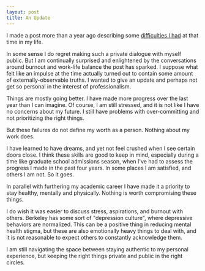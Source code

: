 ```yaml
---
layout: post
title: An Update
---
```


I made a post more than a year ago describing some [difficulties I had](../../../2018/10/01/burnout.html) at that time in my life.

In some sense I do regret making such a private dialogue with myself public. 
But I am continually surprised and enlightened by the conversations around burnout and work-life balance the post has sparked.
I suppose what felt like an impulse at the time actually turned out to contain some amount of externally-observable truths.
I wanted to give an update and perhaps not get so personal in the interest of professionalism.

Things are mostly going better. 
I have made more progress over the last year than I can imagine.
Of course, I am still stressed, and it is not like I have no concerns about my future.
I still have problems with over-committing and not prioritizing the right things.

But these failures do not define my worth as a person. Nothing about my work does.

I have learned to have dreams, and yet not feel crushed when I see certain doors close.
I think these skills are good to keep in mind, especially during a time like graduate school admissions season,
when I've had to assess the progress I made in the past four years.
In some places I am satisfied, and others I am not. So it goes.

In parallel with furthering my academic career I have made it a priority to stay healthy, mentally and physically.
Nothing is worth compromising these things.

I do wish it was easier to discuss stress, aspirations, and burnout with others. 
Berkeley has some sort of "depression culture", where depressive behaviors are normalized.
This can be a positive thing in reducing mental health stigma, but these are also emotionally heavy things to deal with,
and it is not reasonable to expect others to constantly acknowledge them.

I am still navigating the space between staying authentic to my personal experience, but keeping the right things private and public in the right circles.
